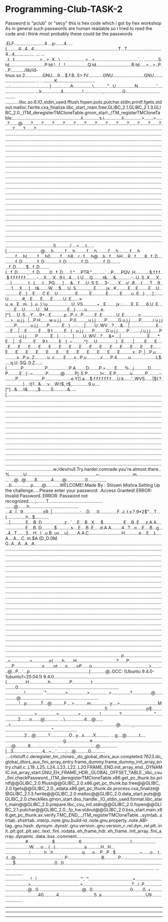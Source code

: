 # Programming-Club-TASK-2
Password is "pclub" or "secy"
this is hex code which i got by hex workshop As in general such passwords are human readable so i tried to read the code and i think most probably these could be the passwords 
<p>.ELF........................4
...p:......4. ...(.........4...4...4...................................................................T...T...........................4...4................ ... ... ..t...t....................>...>..X...\....................>...>..................................`...`...........S.td............................P.td.!...!...!..................Q.td............................R.td.....>...>..P...P.........../lib/ld-linux.so.2..............GNU....9....$.f.B..S>.fV............GNU.........................GNU.................................. . .........K.............................. ...:...............................}...............A...............\..........."...U...............N...............'........................... ...k...............4...............!...............,...............G........................... ........ ...........libc.so.6.IO_stdin_used.fflush.fopen.puts.putchar.stdin.printf.fgets.stdout.malloc.fwrite.cxa_finalize.libc_start_main.free.GLIBC_2.1.GLIBC_2.1.3.GLIBC_2.0._ITM_deregisterTMCloneTable.gmon_start._ITM_registerTMCloneTable.......................................................ii.............s.i..............ii..............>.......>.......?.......@.......?.......?.......?.......?.......?.......?.......?.......?.......?.......?.......?.......?.......?.......?.......?.......?......................................................................................................................................................................................................................................................................................................................................................................................................................................................................................................................................................................................................................................................................................................................................................................................................................................................................................................................................................................................................................................................................................................................................................................................................................................................................................................................................................................................................................................................................................................................................................................................................................................................................................................................................................................................................................................................................................................................................................................................................................................................................................................................................................................................................................................................................................................................................................................................................................................................................................................................................................................................................................................................................................................................................................................................................................................................S.........../....<.....t......[...........................@.....h.........f.....h.........f.....h.........f.....h.........f.....h ........f.....h(........f.....h0........f.....h8....r...f.....h@....b...f.....hH....R...f.......8...f..D............f..D............f..D............f..D............f..D............f..D........ ...f..D........$...f..D........(...f..D........,...f..D........0...f..D......1.^.....PTR."...........`...P......PQV..H...........$.f.f.f...$.f.f.f.f.f.f.........-....X.....X...9.t...4.....t.U.....Q........t&.....&............-..U..S..X.....X......).............t...L.....t....PQ......].....&....f.....U..S.S.....3-.......X....u'..8.....t......T....9.......1.....X.....]....t&.......W.....$.....U..S..........,...E........jx...K.........E....E........E....U.............E...}....E......C.E....U..............E.........E...........E.........E.......u..E...}......].......U...........#,...E......E......E........U..E......<-u..e...E...m...}..u..}.\u...................U..VS...........+...E........jx.:.......E..E......6.U..E..........E....U.........U....M...............E...}.......u...........e.[^].....U..S....Y.....9+...E..........p...P..r...P.........E..E...........U..E...........c.....................>...u.j.j...|...P.H.......w.u.j.j.......P.0......._.u.j.j.......P.........G.u.j.j.......P........./.u.j.j.......P...........u.j.j.......P..........E...}....:......].......U..WV....?.....&....|.....................E.......E....|....E.........E.....9.t.........E...}...u.j.j.......P.........G.u.j.j.......P........./.u.j.j.......P...........u.j.j.......P..........E...}....:......].......U..WV....?.....&*....|.....................E......*.E....|....E.........E.....9.t.........E...}..~.........^].....U...............)...E.......|........E......E......E......E......E......E......E......E......E......E......E......E......E......E......E......E......E......E......E......E......E......E......E......E......E......E......E......E......E..........x...P..|...P.u..............x...P.u..Z..........u..c.......E......x...P.u...........x......P.4.........u....................L$.....q.U..SQ..0.Z.....:(...........P.................P.................P.A........D........P.=.......E......%...j...........D........P.........E...}..~..........P..........@........Pj..E.P..........t<....E.P...........u..........P.........-.........P...................P.....................e.Y[].a....$.f.f.f.f.f.f.f.....U.k......'..WVS......|$(.?...............)....t)1...&.....v....W.t$,.t$,.............9.u....[^]...&.....t&.......,$........S...........&.....[.............................................................................................................................................................................................................................................................................................................................................................................................................................................................................................................................................................................................................................................................................................................................................................................................................................................................................................................................................................................................................................................................................................................................................................................................................................................................................................................................................................................................................................................................................................................................................................................................................................................................................................................................................................................................................................................w./dev/null.Try.harder.comrade.you're.almost.there..%...........U.......................................................=...........................m.......................`...@...@.......8...........4.......@...............0............... ...b...............p.......@...........WELCOME!.Made By : Shivam Mishra.Setting Up the challenge.....Please enter your password: .Access Granted!.ERROR: Invalid Password..ERROR: Password not recognized.....;........T........................................... .......@.......h....................................... ...4...l...9................zR..|......................:....D.. ...0..............F..J..t.x.?.9*2$"....T...(...............h...$........... ...|............E....B..D..................z...`....E....B...X.....$................E....B..E.....z.A.A.... ................E....B..D..........$...........s....E....B..E.....d.A.A........4...T...o....E....B...g.....4...T.......3....H...I...u.B..ux....u|.......A.A.C..........................H...........e....E....L....A....A....C. m.$A.(D.,D.0M. G..A...A...A...A.................................................................................................................................................................................................................................................................................................................................................................................................................................................................................................................................................................................................................................................................................................................................................................................................................................................................................................................................................................................................................................................................................................................................................................................................................................................................................................................................................................................................................................................................................................................................................................................................................................................................................................................................................................................................................................................................................................................................................................................................................................................................................................................................................................................................................................................................................................................................................................................................................................................................................................................................................................................................................................................................................................................................................................................p................................>...............>.............o(.......h.......H................................?......P...............................P......................o.......ot......o.......oP......o.............................................>..........@...P...`...p...............................................[............@..GCC: (Ubuntu 9.4.0-1ubuntu1~20.04.1) 9.4.0......................................................................................(...............H...............h...............P...............t...............................................................0................................................................................ ...............!..............`"...............>...............>...............>...............?...............@...............@.............................................................. ...........!...p...........7....@..........F....>..........m...............y....>..............................M...............................................................................5...............................p$...............................>...............>...............>...............!...............?.........................."...............2.......o.......@........... ...\...............4....@...... ...r....................................................................................@..........,..........................................................."................... ...............2....@..........?...............O...y...s.......X........... ...g....@..........t.... ..............................................g...................e............................................................@..........8.......:............ ...............................@..............[...3.......................4...~...`.......;....@..........G........... ....crtstuff.c.deregister_tm_clones._do_global_dtors_aux.completed.7623.do_global_dtors_aux_fini_array_entry.frame_dummy.frame_dummy_init_array_entry.chall.c..L19..L25..L24..L23..L22..L20.FRAME_END.init_array_end._DYNAMIC.init_array_start.GNU_EH_FRAME_HDR._GLOBAL_OFFSET_TABLE._libc_csu_fini.checkPassword._ITM_deregisterTMCloneTable.x86.get_pc_thunk.bx.printf@@GLIBC_2.0.fflush@@GLIBC_2.0.x86.get_pc_thunk.bp.free@@GLIBC_2.0.fgets@@GLIBC_2.0._edata.x86.get_pc_thunk.dx.process.cxa_finalize@@GLIBC_2.1.3.fwrite@@GLIBC_2.0.malloc@@GLIBC_2.0.data_start.puts@@GLIBC_2.0.checkRes.gmon_start.dso_handle._IO_stdin_used.format.libc_start_main@@GLIBC_2.0.prepare.libc_csu_init.stdin@@GLIBC_2.0.fopen@@GLIBC_2.1.putchar@@GLIBC_2.0._fp_hw.stdout@@GLIBC_2.0.bss_start.main.x86.get_pc_thunk.ax.verify.TMC_END_._ITM_registerTMCloneTable...symtab..strtab..shstrtab..interp..note.gnu.build-id..note.gnu.property..note.ABI-tag..gnu.hash..dynsym..dynstr..gnu.version..gnu.version_r..rel.dyn..rel.plt..init..plt.got..plt.sec..text..fini..rodata..eh_frame_hdr..eh_frame..init_array..fini_array..dynamic..data..bss..comment....................................................................................#...................$...................6.......................................I................... ...................W......o....(...(... ...................a...........H...H... ...................i...........h...h.......................q......o....P...P...$...................~......o....t...t...@.......................................P...........................B...........P.......................................$...............................0...0.................................................................................................................................................................................................... ... .............. ....................!...!..................................`"..`"...................................>.......................................>.......................................>.......................................?.../..P................................@...0...................................@...0..............................0........0..+...................................40..........4............................5..a...................................U9......................</p>

---
---
---
